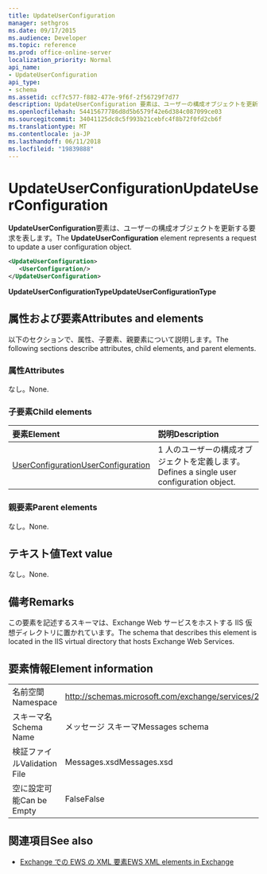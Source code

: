 ```yaml
---
title: UpdateUserConfiguration
manager: sethgros
ms.date: 09/17/2015
ms.audience: Developer
ms.topic: reference
ms.prod: office-online-server
localization_priority: Normal
api_name:
- UpdateUserConfiguration
api_type:
- schema
ms.assetid: ccf7c577-f882-477e-9f6f-2f56729f7d77
description: UpdateUserConfiguration 要素は、ユーザーの構成オブジェクトを更新する要求を表します。
ms.openlocfilehash: 54415677786d8d5b6579f42e6d384c087099ce03
ms.sourcegitcommit: 34041125dc8c5f993b21cebfc4f8b72f0fd2cb6f
ms.translationtype: MT
ms.contentlocale: ja-JP
ms.lasthandoff: 06/11/2018
ms.locfileid: "19839888"
---
```

# <a name="updateuserconfiguration"></a><span data-ttu-id="46ca7-103">UpdateUserConfiguration</span><span class="sxs-lookup"><span data-stu-id="46ca7-103">UpdateUserConfiguration</span></span>

<span data-ttu-id="46ca7-104">**UpdateUserConfiguration**要素は、ユーザーの構成オブジェクトを更新する要求を表します。</span><span class="sxs-lookup"><span data-stu-id="46ca7-104">The **UpdateUserConfiguration** element represents a request to update a user configuration object.</span></span> 
  
```XML
<UpdateUserConfiguration>
   <UserConfiguration/>
</UpdateUserConfiguration>
```

 <span data-ttu-id="46ca7-105">**UpdateUserConfigurationType**</span><span class="sxs-lookup"><span data-stu-id="46ca7-105">**UpdateUserConfigurationType**</span></span>
## <a name="attributes-and-elements"></a><span data-ttu-id="46ca7-106">属性および要素</span><span class="sxs-lookup"><span data-stu-id="46ca7-106">Attributes and elements</span></span>

<span data-ttu-id="46ca7-107">以下のセクションで、属性、子要素、親要素について説明します。</span><span class="sxs-lookup"><span data-stu-id="46ca7-107">The following sections describe attributes, child elements, and parent elements.</span></span>
  
### <a name="attributes"></a><span data-ttu-id="46ca7-108">属性</span><span class="sxs-lookup"><span data-stu-id="46ca7-108">Attributes</span></span>

<span data-ttu-id="46ca7-109">なし。</span><span class="sxs-lookup"><span data-stu-id="46ca7-109">None.</span></span>
  
### <a name="child-elements"></a><span data-ttu-id="46ca7-110">子要素</span><span class="sxs-lookup"><span data-stu-id="46ca7-110">Child elements</span></span>

|<span data-ttu-id="46ca7-111">**要素**</span><span class="sxs-lookup"><span data-stu-id="46ca7-111">**Element**</span></span>|<span data-ttu-id="46ca7-112">**説明**</span><span class="sxs-lookup"><span data-stu-id="46ca7-112">**Description**</span></span>|
|:-----|:-----|
|[<span data-ttu-id="46ca7-113">UserConfiguration</span><span class="sxs-lookup"><span data-stu-id="46ca7-113">UserConfiguration</span></span>](userconfiguration.md) <br/> |<span data-ttu-id="46ca7-114">1 人のユーザーの構成オブジェクトを定義します。</span><span class="sxs-lookup"><span data-stu-id="46ca7-114">Defines a single user configuration object.</span></span>  <br/> |
   
### <a name="parent-elements"></a><span data-ttu-id="46ca7-115">親要素</span><span class="sxs-lookup"><span data-stu-id="46ca7-115">Parent elements</span></span>

<span data-ttu-id="46ca7-116">なし。</span><span class="sxs-lookup"><span data-stu-id="46ca7-116">None.</span></span>
  
## <a name="text-value"></a><span data-ttu-id="46ca7-117">テキスト値</span><span class="sxs-lookup"><span data-stu-id="46ca7-117">Text value</span></span>

<span data-ttu-id="46ca7-118">なし。</span><span class="sxs-lookup"><span data-stu-id="46ca7-118">None.</span></span>
  
## <a name="remarks"></a><span data-ttu-id="46ca7-119">備考</span><span class="sxs-lookup"><span data-stu-id="46ca7-119">Remarks</span></span>

<span data-ttu-id="46ca7-120">この要素を記述するスキーマは、Exchange Web サービスをホストする IIS 仮想ディレクトリに置かれています。</span><span class="sxs-lookup"><span data-stu-id="46ca7-120">The schema that describes this element is located in the IIS virtual directory that hosts Exchange Web Services.</span></span>
  
## <a name="element-information"></a><span data-ttu-id="46ca7-121">要素情報</span><span class="sxs-lookup"><span data-stu-id="46ca7-121">Element information</span></span>

|||
|:-----|:-----|
|<span data-ttu-id="46ca7-122">名前空間</span><span class="sxs-lookup"><span data-stu-id="46ca7-122">Namespace</span></span>  <br/> |http://schemas.microsoft.com/exchange/services/2006/messages  <br/> |
|<span data-ttu-id="46ca7-123">スキーマ名</span><span class="sxs-lookup"><span data-stu-id="46ca7-123">Schema Name</span></span>  <br/> |<span data-ttu-id="46ca7-124">メッセージ スキーマ</span><span class="sxs-lookup"><span data-stu-id="46ca7-124">Messages schema</span></span>  <br/> |
|<span data-ttu-id="46ca7-125">検証ファイル</span><span class="sxs-lookup"><span data-stu-id="46ca7-125">Validation File</span></span>  <br/> |<span data-ttu-id="46ca7-126">Messages.xsd</span><span class="sxs-lookup"><span data-stu-id="46ca7-126">Messages.xsd</span></span>  <br/> |
|<span data-ttu-id="46ca7-127">空に設定可能</span><span class="sxs-lookup"><span data-stu-id="46ca7-127">Can be Empty</span></span>  <br/> |<span data-ttu-id="46ca7-128">False</span><span class="sxs-lookup"><span data-stu-id="46ca7-128">False</span></span>  <br/> |
   
## <a name="see-also"></a><span data-ttu-id="46ca7-129">関連項目</span><span class="sxs-lookup"><span data-stu-id="46ca7-129">See also</span></span>



- [<span data-ttu-id="46ca7-130">Exchange での EWS の XML 要素</span><span class="sxs-lookup"><span data-stu-id="46ca7-130">EWS XML elements in Exchange</span></span>](ews-xml-elements-in-exchange.md)


